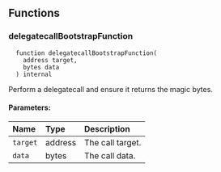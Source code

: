 


## Functions
### delegatecallBootstrapFunction
```solidity
  function delegatecallBootstrapFunction(
    address target,
    bytes data
  ) internal
```
Perform a delegatecall and ensure it returns the magic bytes.


#### Parameters:
| Name | Type | Description                                                          |
| :--- | :--- | :------------------------------------------------------------------- |
|`target` | address | The call target.
|`data` | bytes | The call data.

